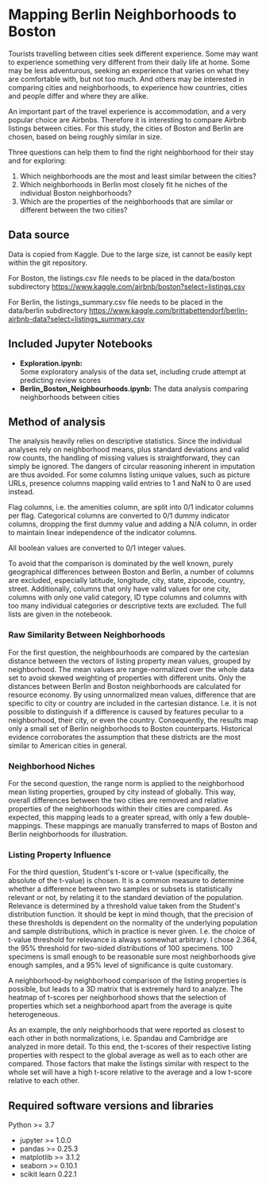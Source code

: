 # Mapping Berlin Neighborhoods to Boston
Tourists travelling between cities seek different experience. Some may want to experience something 
very different from their daily life at home. Some may be less adventurous, seeking an experience that
varies on what they are comfortable with, but not too much. And others may be interested in comparing
cities and neighborhoods, to experience how countries, cities and people differ and where they are alike.  

An important part of the travel experience is accommodation, and a very popular choice are Airbnbs. 
Therefore it is interesting to compare Airbnb listings between cities. For this study, the cities
of Boston and Berlin are chosen, based on being roughly similar in size.

Three questions can help them to find the right neighborhood for their stay and for exploring:
1. Which neighborhoods are the most and least similar between the cities?
2. Which neighborhoods in Berlin most closely fit he niches of the individual Boston neighborhoods?
3. Which are the properties of the neighborhoods that are similar or different between the two cities?

## Data source
Data is copied from Kaggle. Due to the large size, ist cannot be easily kept within the git repository. 

For Boston, the listings.csv file needs to be placed in the data/boston subdirectory
https://www.kaggle.com/airbnb/boston?select=listings.csv

For Berlin, the listings_summary.csv file needs to be placed in the data/berlin subdirectory
https://www.kaggle.com/brittabettendorf/berlin-airbnb-data?select=listings_summary.csv

## Included Jupyter Notebooks

*   **Exploration.ipynb:**  
    Some exploratory analysis of the data set, including crude attempt at predicting review scores  
*   **Berlin_Boston_Neighbourhoods.ipynb:**
    The data analysis comparing neighborhoods between cities

## Method of analysis
The analysis heavily relies on descriptive statistics. Since the individual analyses rely on neighborhood means, plus 
standard deviations and valid row counts, the handling of missing values is straightforward, they can simply be ignored. 
The dangers of circular reasoning inherent in imputation are thus avoided. For some columns listing unique values,
such as picture URLs, presence columns mapping valid entries to 1 and NaN to 0 are used instead.

Flag columns, i.e. the amenities column, are split into 0/1 indicator columns per flag. Categorical columns are 
converted to 0/1 dummy indicator columns, dropping the first dummy value and adding a N/A column, in order to maintain 
linear independence of the indicator columns.

All boolean values are converted to 0/1 integer values. 

To avoid that the comparison is dominated by the well known, purely geographical differences between Boston and Berlin,
a number of columns are excluded, especially latitude, longitude, city, state, zipcode, country, street. Additionally, 
columns that only have valid values for one city, columns with only one valid category, ID type columns and columns
with too many individual categories or descriptive texts are excluded. The full lists are given in the notebeook.

### Raw Similarity Between Neighborhoods
For the first question, the neighbourhoods are compared by the cartesian distance between the vectors of listing 
property mean values, grouped by neighborhood. The mean values are range-normalized over the whole data set to
avoid skewed weighting of properties with different units. Only the distances between Berlin and Boston neighborhoods 
are  calculated for resource economy. By using unnormalized mean values, difference that are specific to city or country 
are included in the cartesian distance. I.e. it is not possible to distinguish if a difference is caused by features
peculiar to a neighborhood, their city, or even the country. Consequently, the results map only a small set of Berlin 
neighborhoods to Boston counterparts. Historical evidence corroborates the assumption that these districts are the 
most similar to American cities in general.

### Neighborhood Niches
For the second question, the range norm is applied to the neighborhood mean listing properties, grouped by city 
instead of globally. This way, overall differences between the two cities are removed and relative properties of the
neighborhoods within their cities are compared. As expected, this mapping leads to a greater spread, with only a 
few double-mappings. These mappings are manually transferred to maps of Boston and Berlin neighborhoods for 
illustration.

### Listing Property Influence
For the third question, Student's t-score or t-value (specifically, the absolute of the t-value) is chosen. It is a
common measure to determine whether a difference between two samples or subsets is statistically relevant or not, by
relating it to the standard deviation of the population. Relevance is determined by a threshold value taken from the
Student's distribution function. It should be kept in mind though, that the precision of these thresholds is dependent 
on the normality of the underlying population and sample distributions, which in practice is never given. I.e. the 
choice of t-value threshold for relevance is always somewhat arbitrary. I chose 2.364, the 95% threshold for two-sided
distributions of 100 specimens. 100 specimens is small enough to be reasonable sure most neighborhoods give enough 
samples, and a 95% level of significance is quite customary.    

A neighborhood-by neighborhood comparison of the listing properties is possible, but leads to a 3D matrix that is
extremely hard to analyze. The heatmap of t-scores per neighborhood shows that the selection of properties which set
a neighborhood apart from the average is quite heterogeneous.

As an example, the only neighborhoods that were reported as closest to each other in both normalizations, i.e. Spandau 
and Cambridge are analyzed in more detail. To this end, the t-scores of their respective listing properties with 
respect to the global average as well as to each other are compared. Those factors that make the listings similar 
with respect to the whole set will have a high t-score relative to the average and a low t-score relative to each other.

## Required software versions and libraries
Python >= 3.7

+ jupyter >= 1.0.0
+ pandas >= 0.25.3
+ matplotlib >= 3.1.2
+ seaborn >= 0.10.1
+ scikit learn 0.22.1